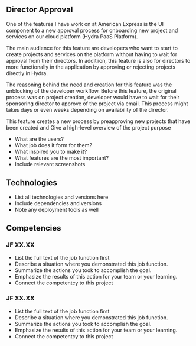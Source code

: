 ## Director Approval
One of the features I have work on at American Express is the UI component to a new approval process for onboarding new project and services on our cloud platform (Hydra PaaS Platform). 

The main audience for this feature are developers who want to start to create projects and services on the platform without having to wait for approval from their directors. In additiion, this feature is also for directors to more functionally in the application by approving or rejecting projects directly in Hydra. 

The reasoning behind the need and creation for this feature was the unblocking of the developer workflow. Before this feature, the original process was on project creation, developer would have to wait for their sponsoring director to approve of the project via email. This process might takes days or even weeks depending on availability of the director.

This feature creates a new process by preapproving new projects that have been created and 
Give a high-level overview of the project purpose
- What are the users?
- What job does it form for them?
- What inspired you to make it?
- What features are the most important?
- Include relevant screenshots

## Technologies
- List all technologies and versions here
- Include dependencies and versions
- Note any deployment tools as well

## Competencies
### JF XX.XX
- List the full text of the job function first
- Describe a situation where you demonstrated  this job function.
- Summarize the actions you took to accomplish the goal. 
- Emphasize the results of this action for your team or your learning. 
- Connect the competentcy to this project

### JF XX.XX
- List the full text of the job function first
- Describe a situation where you demonstrated  this job function.
- Summarize the actions you took to accomplish the goal. 
- Emphasize the results of this action for your team or your learning. 
- Connect the competentcy to this project
